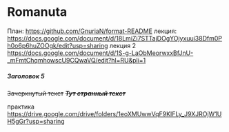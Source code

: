 # Romanuta
План:
https://github.com/GnuriaN/format-README
лекция:
https://docs.google.com/document/d/18LmiZi7STTajDOgYOjyxuui38Dfm0Ph0o6p6huZOOgk/edit?usp=sharing
лекция 2 https://docs.google.com/document/d/1S-g-LaObMeorwxxBfJnU-_mFmtChqmhowscU9CQwaVQ/edit?hl=RU&pli=1

##### Заголовок 5
~~Зачеркнутый текст~~
~~*__Тут странный текст__*~~


практика https://drive.google.com/drive/folders/1eoXMUwwVqF9KIFLy_J9XJROjW1UH5gGr?usp=sharing
